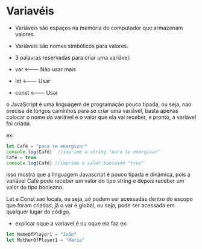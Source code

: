 # Variavéis

* Variáveis são espaços na memória do computador que armazenam valores.
* Variáveis são nomes simbólicos para valores.
* 3 palavras reservadas para criar uma variável:

* var   <--- Não usar mais
* let   <--- Usar
* const <--- Usar

o JavaScript é uma linguagem de programação pouco tipada, ou seja, nao precisa de longos caminhos para se criar uma variável, basta apenas colocar o nome da variável e o valor que ela vai receber, e pronto, a variável foi criada.

ex:
```javascript
let Café = "para te energizar"
console.log(Café)  //imprime a string "para te energizar"
Café = true
console.log(Café) //imprime o valor booleano "true"
```

isso mostra que a linguagem Javascript é pouco tipada e dinâmica, pois a variável Café pode receber um valor do tipo string e depois receber um valor do tipo booleano.

Let e Const sao locais, ou seja, só podem ser acessadas dentro do escopo que foram criadas, já o var é global, ou seja, pode ser acessada em qualquer lugar do código.

* explicar oque a variavel é ou oque ela faz
ex:
```javascript
let NameOfPlayer1 = "João"
let MotherOfPlayer1 = "Maria"
```